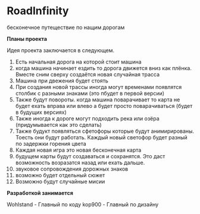# RoadInfinity
бесконечное путеществие по нащим дорогам

**Планы проекта**

Идея проекта заключается в следующем.

1) Есть начальная дорога на которой стоит машина
2) когда машина начинает ездить то дорога движется вниз как плёнка. Вместе сним сверху создаётся новая случайная трасса
3) Машина при двежения будет стоять
4) При создания новой трассы иногда могут временами появлятся столбик с разными знаками (это пбудет в первой версии)
5) Также будут повороты. когда машина поварачивает то карта не будет ехать вправа или влево а будет просто поварачиваться (будет в будущих версиях)
6) Также иногда к дороге могут подходить река или озёра (придумывается как это сделать)
7) Также будукт появляться сфетофоры которые будут анимирированы. Тоесть они будут работать. Каждый новый светофор будет разный по задержки горения цвета
8) Каждая новая игра это новая бесконечная карта
9) будущем карты будут создаваться и сохранятся. Это даст возможность возразатся назад или ехать дальше.
10) звуковое сопровождения дорожных знаков
11) возможно будет отдельный сюжет
12) Возможно будут случайные мисии

**Разработкой занимается**

Wohlstand - Главный по коду
kop900 - Главный по дизайну
